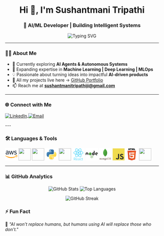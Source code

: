 <h1 align="center">Hi 👋, I'm Sushantmani Tripathi</h1>
<h3 align="center">🚀 AI/ML Developer | Building Intelligent Systems </h3>

<p align="center">
  <img src="https://readme-typing-svg.herokuapp.com?size=22&duration=4000&color=00C9FF&center=true&vCenter=true&width=600&lines=AI+%26+Machine+Learning+Enthusiast;Deep+Learning+%7C+AI+Agents;Building+Smart+Applications;Always+Learning+📚" alt="Typing SVG"/>
</p>

---

### 👨‍💻 About Me  
- 🔭 Currently exploring **AI Agents & Autonomous Systems**  
- 🌱 Expanding expertise in **Machine Learning | Deep Learning | MLOps**  
- 💡 Passionate about turning ideas into impactful **AI-driven products**  
- 📂 All my projects live here → [GitHub Portfolio](https://github.com/SushantmaniTripathi)  
- 📫 Reach me at **sushantmanitripathiji@gmail.com**

---

### 🌐 Connect with Me  
<p align="left">
  <a href="https://linkedin.com/in/sushantmanitripathi" target="blank">
    <img align="center" src="https://raw.githubusercontent.com/rahuldkjain/github-profile-readme-generator/master/src/images/icons/Social/linked-in-alt.svg" alt="LinkedIn" height="30" width="40"/>
  </a>
  <a href="mailto:sushantmanitripathiji@gmail.com" target="blank">
    <img align="center" src="https://raw.githubusercontent.com/rahuldkjain/github-profile-readme-generator/master/src/images/icons/Social/Email-in-alt.svg" alt="Email" height="30" width="40"/>
  </a>
</p>
---

### 🛠️ Languages & Tools  
<p align="left"> 
  <a href="https://aws.amazon.com" target="_blank" rel="noreferrer"><img src="https://raw.githubusercontent.com/devicons/devicon/master/icons/amazonwebservices/amazonwebservices-original-wordmark.svg" width="40" height="40"/></a> 
  <a href="https://cloud.google.com" target="_blank" rel="noreferrer"><img src="https://www.vectorlogo.zone/logos/google_cloud/google_cloud-icon.svg" width="40" height="40"/></a> 
  <a href="https://firebase.google.com/" target="_blank" rel="noreferrer"><img src="https://www.vectorlogo.zone/logos/firebase/firebase-icon.svg" width="40" height="40"/></a> 
  <a href="https://www.python.org" target="_blank" rel="noreferrer"><img src="https://raw.githubusercontent.com/devicons/devicon/master/icons/python/python-original.svg" width="40" height="40"/></a> 
  <a href="https://www.tensorflow.org" target="_blank" rel="noreferrer"><img src="https://www.vectorlogo.zone/logos/tensorflow/tensorflow-icon.svg" width="40" height="40"/></a> 
  <a href="https://reactjs.org/" target="_blank" rel="noreferrer"><img src="https://raw.githubusercontent.com/devicons/devicon/master/icons/react/react-original-wordmark.svg" width="40" height="40"/></a> 
  <a href="https://nodejs.org" target="_blank" rel="noreferrer"><img src="https://raw.githubusercontent.com/devicons/devicon/master/icons/nodejs/nodejs-original-wordmark.svg" width="40" height="40"/></a> 
  <a href="https://www.mongodb.com/" target="_blank" rel="noreferrer"><img src="https://raw.githubusercontent.com/devicons/devicon/master/icons/mongodb/mongodb-original-wordmark.svg" width="40" height="40"/></a> 
  <a href="https://developer.mozilla.org/en-US/docs/Web/JavaScript" target="_blank" rel="noreferrer"><img src="https://raw.githubusercontent.com/devicons/devicon/master/icons/javascript/javascript-original.svg" width="40" height="40"/></a> 
  <a href="https://www.w3.org/html/" target="_blank" rel="noreferrer"><img src="https://raw.githubusercontent.com/devicons/devicon/master/icons/html5/html5-original-wordmark.svg" width="40" height="40"/></a> 
  <a href="https://reactnative.dev/" target="_blank" rel="noreferrer"><img src="https://reactnative.dev/img/header_logo.svg" width="40" height="40"/></a> 
</p>

---

### 📊 GitHub Analytics  
<p align="center">
  <img src="https://github-readme-stats.vercel.app/api?username=sushantmanitripathi&show_icons=true&theme=tokyonight&hide_border=true&rank_icon=github&hide=contribs" alt="GitHub Stats" height="160"/>
  <img src="https://github-readme-stats.vercel.app/api/top-langs?username=sushantmanitripathi&show_icons=true&layout=compact&theme=tokyonight&hide_border=true" alt="Top Languages" height="160"/>
</p>

<p align="center">
  <img src="https://github-readme-streak-stats.herokuapp.com/?user=sushantmanitripathi&theme=tokyonight&hide_border=true" alt="GitHub Streak"/>
</p>


### ⚡ Fun Fact  
💭 *"AI won’t replace humans, but humans using AI will replace those who don’t."*  
